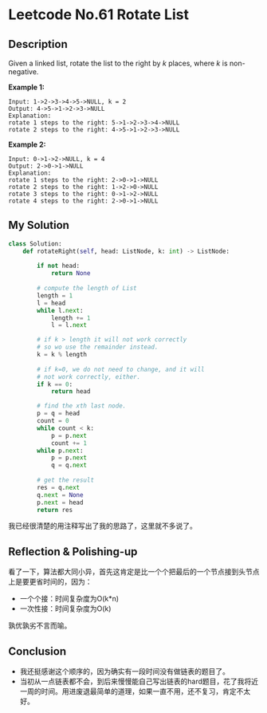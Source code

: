 # Leetcode No.61 Rotate List

## Description

Given a linked list, rotate the list to the right by *k* places, where *k* is non-negative.

**Example 1:**

```
Input: 1->2->3->4->5->NULL, k = 2
Output: 4->5->1->2->3->NULL
Explanation:
rotate 1 steps to the right: 5->1->2->3->4->NULL
rotate 2 steps to the right: 4->5->1->2->3->NULL
```

**Example 2:**

```
Input: 0->1->2->NULL, k = 4
Output: 2->0->1->NULL
Explanation:
rotate 1 steps to the right: 2->0->1->NULL
rotate 2 steps to the right: 1->2->0->NULL
rotate 3 steps to the right: 0->1->2->NULL
rotate 4 steps to the right: 2->0->1->NULL
```

## My Solution

```python
class Solution:
    def rotateRight(self, head: ListNode, k: int) -> ListNode:
        
        if not head:
            return None
        
        # compute the length of List
        length = 1
        l = head
        while l.next:
            length += 1
            l = l.next

        # if k > length it will not work correctly
        # so wo use the remainder instead.
        k = k % length
        
        # if k=0, we do not need to change, and it will
        # not work correctly, either.
        if k == 0:
            return head

        # find the xth last node.
        p = q = head
        count = 0
        while count < k:
            p = p.next
            count += 1
        while p.next:
            p = p.next
            q = q.next
        
        # get the result
        res = q.next
        q.next = None
        p.next = head
        return res
```

我已经很清楚的用注释写出了我的思路了，这里就不多说了。

## Reflection & Polishing-up

看了一下，算法都大同小异，首先这肯定是比一个个把最后的一个节点接到头节点上是要更省时间的，因为：

- 一个个接：时间复杂度为O(k*n)
- 一次性接：时间复杂度为O(k)

孰优孰劣不言而喻。

## Conclusion

- 我还挺感谢这个顺序的，因为确实有一段时间没有做链表的题目了。
- 当初从一点链表都不会，到后来慢慢能自己写出链表的hard题目，花了我将近一周的时间。用进废退最简单的道理，如果一直不用，还不复习，肯定不太好。